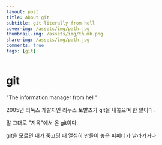 ```yaml
---
layout: post
title: About git
subtitle: git literally from hell
cover-img: /assets/img/path.jpg
thumbnail-img: /assets/img/thumb.png
share-img: /assets/img/path.jpg
comments: true
tags: [git]
---
```


# git

"The information manager from hell"

2005년 리눅스 개발자인 리누스 토발즈가 git을 내놓으며 한 말이다.

말 그대로 "지옥"에서 온 git이다.

git을 모르던 내가 중고딩 때 열심히 만들어 놓은 피피티가 날라가거나 
